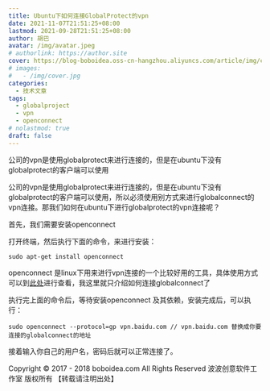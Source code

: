 ```yaml
---
title: Ubuntu下如何连接GlobalProtect的vpn
date: 2021-11-07T21:51:25+08:00
lastmod: 2021-09-28T21:51:25+08:00
author: 胡巴
avatar: /img/avatar.jpeg
# authorlink: https://author.site
cover: https://blog-boboidea.oss-cn-hangzhou.aliyuncs.com/article/img/cover.jpg
# images:
#   - /img/cover.jpg
categories:
  - 技术文章
tags:
  - globalproject
  - vpn
  - openconnect
# nolastmod: true
draft: false
---
```


公司的vpn是使用globalprotect来进行连接的，但是在ubuntu下没有globalprotect的客户端可以使用

<!--more-->

公司的vpn是使用globalprotect来进行连接的，但是在ubuntu下没有globalprotect的客户端可以使用，所以必须使用别方式来进行globalconnect的vpn连接。那我们如何在ubuntu下进行globalprotect的vpn连接呢？

首先，我们需要安装openconnect

打开终端，然后执行下面的命令，来进行安装：

```
sudo apt-get install openconnect
```

openconnect 是linux下用来进行vpn连接的一个比较好用的工具，具体使用方式可以到[此处](http://www.infradead.org/openconnect/mail.html)进行查看，我这里就只介绍如何连接globalconnect了

执行完上面的命令后，等待安装openconnect 及其依赖，安装完成后，可以执行：

```
sudo openconnect --protocol=gp vpn.baidu.com // vpn.baidu.com 替换成你要连接的globalconnect的地址
```

接着输入你自己的用户名，密码后就可以正常连接了。

<!--declare-declare-->

Copyright &copy; 2017 - 2018 boboidea.com All Rights Reserved 波波创意软件工作室 版权所有 【转载请注明出处】
